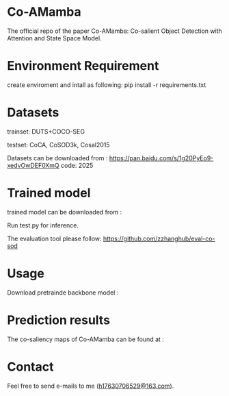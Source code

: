 # Co-AMamba
The official repo of the paper Co-AMamba: Co-salient Object Detection with Attention and State Space Model.

# Environment Requirement
create enviroment and intall as following: pip install -r requirements.txt
# Datasets
trainset: DUTS+COCO-SEG

testset: CoCA, CoSOD3k, Cosal2015

Datasets can be downloaded from :  https://pan.baidu.com/s/1g20PyEo9-xedvOwDEF0XmQ   code: 2025 
# Trained model
trained model can be downloaded from :

Run test.py for inference.

The evaluation tool please follow: https://github.com/zzhanghub/eval-co-sod
# Usage
Download pretrainde backbone model :
# Prediction results
The co-saliency maps of Co-AMamba can be found at :
# Contact
Feel free to send e-mails to me (h17630706529@163.com).
